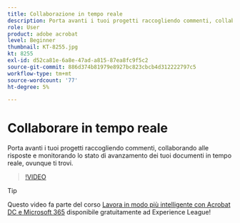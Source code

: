 ```yaml
---
title: Collaborazione in tempo reale
description: Porta avanti i tuoi progetti raccogliendo commenti, collaborando alle risposte e monitorando lo stato di avanzamento dei tuoi documenti in tempo reale, ovunque ti trovi
role: User
product: adobe acrobat
level: Beginner
thumbnail: KT-8255.jpg
kt: 8255
exl-id: d52ca81e-6a8e-47ad-a815-87ea8fc9f5c2
source-git-commit: 886d374b81979e8927bc823cbcb4d312222797c5
workflow-type: tm+mt
source-wordcount: '77'
ht-degree: 5%

---
```


# Collaborare in tempo reale

Porta avanti i tuoi progetti raccogliendo commenti, collaborando alle risposte e monitorando lo stato di avanzamento dei tuoi documenti in tempo reale, ovunque ti trovi.

>[!VIDEO](https://video.tv.adobe.com/v/337500?hidetitle=true)

>[!TIP]
>
>Questo video fa parte del corso [Lavora in modo più intelligente con Acrobat DC e Microsoft 365](https://experienceleague.adobe.com/?recommended=Acrobat-U-1-2021.microsoft365) disponibile gratuitamente ad Experience League!
